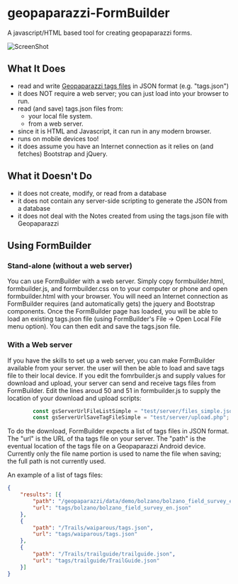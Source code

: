 # geopaparazzi-FormBuilder
A javascript/HTML based tool for creating geopaparazzi forms. 

![ScreenShot](https://github.com/GeoAnalytic-code/geopaparazzi-FormBuilder/raw/master/images/sample.jpg)

## What It Does
* read and write [Geopaparazzi tags files](https://geopaparazzi.github.io/geopaparazzi/#_using_form_based_notes) in JSON format (e.g. "tags.json")
* it does NOT require a web server; you can just load into your browser to run.
* read (and save) tags.json files from:
  - your local file system.
  - from a web server.
* since it is HTML and Javascript, it can run in any modern browser.
* runs on mobile devices too!
* it does assume you have an Internet connection as it relies on (and fetches) Bootstrap and jQuery.

## What it Doesn't Do
* it does not create, modify, or read from a database
* it does not contain any server-side scripting to generate the JSON from a database
* it does not deal with the Notes created from using the tags.json file with Geopaparazzi

## Using FormBuilder
### Stand-alone (without a web server)
  You can use FormBuilder with a web server.  Simply copy formbuilder.html, formbuilder.js, and formbuilder.css on to your computer or phone and open formbuilder.html with your browser.  You will need an Internet connection as FormBuilder requires (and automatically gets) the jquery and Bootstrap components.  Once the FormBuilder page has loaded, you will be able to load an existing tags.json file (using FormBuilder's File -> Open Local File menu option).  You can then edit and save the tags.json file.
  
### With a Web server
If you have the skills to set up a web server, you can make FormBuilder available from your server.  the user will then be able to load and save tags file to their local device.  If you edit the fomrbuilder.js and supply values for download and upload, your server can send and receive tags files from FormBuilder.  Edit the lines aroud 50 and 51 in formbuilder.js to supply the location of your download and upload scripts:
```JavaScript
        const gsServerUrlFileListSimple = "test/server/files_simple.json";
        const gsServerUrlSaveTagFileSimple = "test/server/upload.php";
```
To do the download, FormBuilder expects a list of tags files in JSON format.  The "url" is the URL of tha tags file on your server.  The "path" is the eventual location of the tags file on a Geopaparazzi Android device.  Currently only the file name portion is used to name the file when saving; the full path is not currently used.

An example of a list of tags files:
```JSON
{
    "results": [{
        "path": "/geopaparazzi/data/demo/bolzano/bolzano_field_survey_en.json",
        "url": "tags/bolzano/bolzano_field_survey_en.json"
    },
    {
        "path": "/Trails/waiparous/tags.json",
        "url": "tags/waiparous/tags.json"
    },
    {
        "path": "/Trails/trailguide/trailguide.json",
        "url": "tags/trailguide/TrailGuide.json"
    }]
}
```

